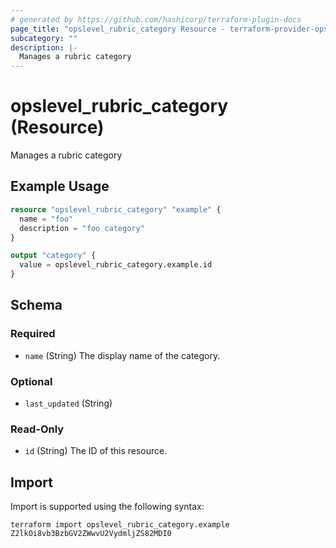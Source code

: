 ```yaml
---
# generated by https://github.com/hashicorp/terraform-plugin-docs
page_title: "opslevel_rubric_category Resource - terraform-provider-opslevel"
subcategory: ""
description: |-
  Manages a rubric category
---
```


# opslevel_rubric_category (Resource)

Manages a rubric category

## Example Usage

```terraform
resource "opslevel_rubric_category" "example" {
  name = "foo"
  description = "foo category"
}

output "category" {
  value = opslevel_rubric_category.example.id
}
```

<!-- schema generated by tfplugindocs -->
## Schema

### Required

- `name` (String) The display name of the category.

### Optional

- `last_updated` (String)

### Read-Only

- `id` (String) The ID of this resource.

## Import

Import is supported using the following syntax:

```shell
terraform import opslevel_rubric_category.example Z2lkOi8vb3BzbGV2ZWwvU2VydmljZS82MDI0
```
